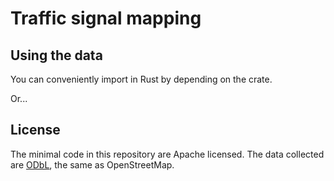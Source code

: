 # Traffic signal mapping

## Using the data

You can conveniently import in Rust by depending on the crate.

Or...

## License

The minimal code in this repository are Apache licensed. The data collected are [ODbL](https://www.openstreetmap.org/copyright), the same as OpenStreetMap.
